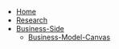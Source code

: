  * [Home](https://github.com/gxc-international-innovation-challenge/gxc-team-12/wiki)
  * [Research](https://github.com/gxc-international-innovation-challenge/gxc-team-12/wiki/Research)
  * [Business-Side](https://github.com/gxc-international-innovation-challenge/gxc-team-12/wiki/Business-Side)
    * [Business-Model-Canvas](https://github.com/gxc-international-innovation-challenge/gxc-team-12/wiki/Business-Model-Canvas)
